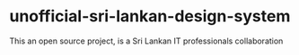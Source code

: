 # unofficial-sri-lankan-design-system
This an open source project,  is a Sri Lankan IT professionals collaboration
